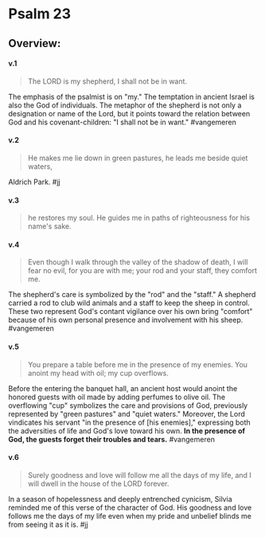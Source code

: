 # Psalm 23

## Overview:


#### v.1
>The LORD is my shepherd, I shall not be in want.

The emphasis of the psalmist is on "my." The temptation in ancient Israel is also the God of individuals. The metaphor of the shepherd is not only a designation or name of the Lord, but it points toward the relation between God and his covenant-children: "I shall not be in want."
#vangemeren 

#### v.2
>He makes me lie down in green pastures, he leads me beside quiet waters,

Aldrich Park.
#jj 

#### v.3
>he restores my soul. He guides me in paths of righteousness for his name's sake.



#### v.4
>Even though I walk through the valley of the shadow of death, I will fear no evil, for you are with me; your rod and your staff, they comfort me.

The shepherd's care is symbolized by the "rod" and the "staff." A shepherd carried a rod to club wild animals and a staff to keep the sheep in control. These two represent God's contant vigilance over his own bring "comfort" because of his own personal presence and involvement with his sheep.
#vangemeren 

#### v.5
>You prepare a table before me in the presence of my enemies. You anoint my head with oil; my cup overflows.

Before the entering the banquet hall, an ancient host would anoint the honored guests with oil made by adding perfumes to olive oil. The overflowing "cup" symbolizes the care and provisions of God, previously represented by "green pastures" and "quiet waters." Moreover, the Lord vindicates his servant "in the presence of \[his enemies\]," expressing both the adversities of life and God's love toward his own. **In the presence of God, the guests forget their troubles and tears.**
#vangemeren 

#### v.6
>Surely goodness and love will follow me all the days of my life, and I will dwell in the house of the LORD forever.

In a season of hopelessness and deeply entrenched cynicism, Silvia reminded me of this verse of the character of God. His goodness and love follows me the days of my life even when my pride and unbelief blinds me from seeing it as it is.
#jj 
